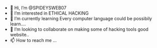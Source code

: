 - 👋 Hi, I’m @SPIDEYSWEB07
- 👀 I’m interested in ETHICAL HACKING 
- 🌱 I’m currently learning Every computer language could be possibily learn....
- 💞️ I’m looking to collaborate on making some of hacking tools good website..
- 📫 How to reach me ...

